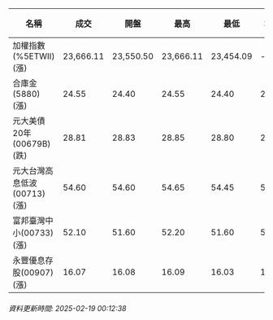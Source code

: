 | 名稱 | 成交 | 開盤 | 最高 | 最低 | 均價 | 成交金額(億) | 昨收 | 漲跌幅 | 漲跌 | 總量 | 昨量 | 振幅 |
| -------- | -------- | -------- | -------- |-------- | -------- | -------- |-------- |-------- |-------- | -------- | -------- |-------- |
|加權指數(%5ETWII) (漲)|23,666.11|23,550.50|23,666.11|23,454.09|-|3,314.65|23,505.33|0.68%|160.78|6,627,710|0|0.90%|
|合庫金(5880) (漲)|24.55|24.40|24.55|24.40|24.49|1.42|24.40|0.61%|0.15|5,810|9,388|0.61%|
|元大美債20年(00679B) (跌)|28.81|28.83|28.85|28.80|28.83|9.77|28.82|0.03%|0.01|33,896|39,165|0.17%|
|元大台灣高息低波(00713) (漲)|54.60|54.60|54.65|54.45|54.55|4.07|54.55|0.09%|0.05|7,458|10,583|0.37%|
|富邦臺灣中小(00733) (漲)|52.10|51.60|52.20|51.60|52.00|0.672|51.45|1.26%|0.65|1,293|1,214|1.17%|
|永豐優息存股(00907) (漲)|16.07|16.08|16.09|16.03|16.06|0.270|16.05|0.12%|0.02|1,683|3,447|0.37%|
###### 資料更新時間: 2025-02-19 00:12:38